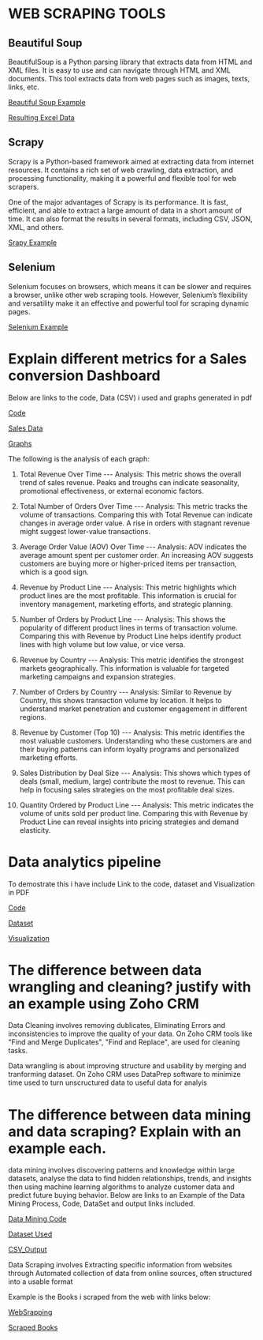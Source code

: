 # WEB SCRAPING TOOLS


## Beautiful Soup

BeautifulSoup is a Python parsing library that extracts data from HTML and XML files. It is easy to use and can navigate through HTML and XML documents. This tool extracts data from web pages such as images, texts, links, etc.

 [Beautiful Soup Example](https://github.com/JudahMwatee/Data-Analyst-Portfolio/blob/main/Web_Scraping_to_CSV.ipynb)
 
 [Resulting Excel Data](https://github.com/JudahMwatee/Data-Analyst-Portfolio/blob/main/books.csv)

## Scrapy

Scrapy is a Python-based framework aimed at extracting data from internet resources. It contains a rich set of web crawling, data extraction, and processing functionality, making it a powerful and flexible tool for web scrapers.

One of the major advantages of Scrapy is its performance. It is fast, efficient, and able to extract a large amount of data in a short amount of time. It can also format the results in several formats, including CSV, JSON, XML, and others.

[Srapy Example](https://colab.research.google.com/drive/1fnqejB2Lq7tftErmDiMa_WAA3OVGzWoS#scrollTo=LIWPVamDdDXt)

## Selenium

Selenium focuses on browsers, which means it can be slower and requires a browser, unlike other web scraping tools. However, Selenium’s flexibility and versatility make it an effective and powerful tool for scraping dynamic pages.

[Selenium Example](https://colab.research.google.com/drive/1Iy0otIS_lRX5dEYMvnKnFGMElzNM9H4D#scrollTo=ckvrV9F1ihtx)

# Explain different metrics for a Sales conversion Dashboard

Below are links to the code, Data (CSV)  i used and graphs generated in pdf

[Code](https://github.com/JudahMwatee/Evaluation_Portfolio/blob/main/Sales_conversion_Dashboard.ipynb)

[Sales Data](https://github.com/JudahMwatee/Evaluation_Portfolio/blob/main/sales_data_sample.csv)

[Graphs](https://github.com/JudahMwatee/Evaluation_Portfolio/blob/main/Sales_Conversion_Graphs.pdf)

The following is the analysis of each graph:

1. Total Revenue Over Time ---
Analysis: This metric shows the overall trend of sales revenue. Peaks and troughs can indicate seasonality, promotional effectiveness, or external economic factors.


2. Total Number of Orders Over Time ---
Analysis: This metric tracks the volume of transactions. Comparing this with Total Revenue can indicate changes in average order value. A rise in orders with stagnant revenue might suggest lower-value transactions.


3. Average Order Value (AOV) Over Time ---
Analysis: AOV indicates the average amount spent per customer order. An increasing AOV suggests customers are buying more or higher-priced items per transaction, which is a good sign.


4. Revenue by Product Line ---
Analysis: This metric highlights which product lines are the most profitable. This information is crucial for inventory management, marketing efforts, and strategic planning.


5. Number of Orders by Product Line ---
Analysis: This shows the popularity of different product lines in terms of transaction volume. Comparing this with Revenue by Product Line helps identify product lines with high volume but low value, or vice versa.


6. Revenue by Country ---
Analysis: This metric identifies the strongest markets geographically. This information is valuable for targeted marketing campaigns and expansion strategies.


7. Number of Orders by Country ---
Analysis: Similar to Revenue by Country, this shows transaction volume by location. It helps to understand market penetration and customer engagement in different regions.


8. Revenue by Customer (Top 10) ---
Analysis: This metric identifies the most valuable customers. Understanding who these customers are and their buying patterns can inform loyalty programs and personalized marketing efforts.


9. Sales Distribution by Deal Size ---
Analysis: This shows which types of deals (small, medium, large) contribute the most to revenue. This can help in focusing sales strategies on the most profitable deal sizes.


10. Quantity Ordered by Product Line ---
Analysis: This metric indicates the volume of units sold per product line. Comparing this with Revenue by Product Line can reveal insights into pricing strategies and demand elasticity.


# Data analytics pipeline

To demostrate this i have include Link to the code, dataset and Visualization in PDF

[Code](https://github.com/JudahMwatee/Evaluation_Portfolio/blob/main/Data_analytics_pipeline.ipynb)

[Dataset](https://github.com/JudahMwatee/Evaluation_Portfolio/blob/main/2026%20QS%20World%20University%20Rankings.csv)

[Visualization](https://github.com/JudahMwatee/Evaluation_Portfolio/blob/main/University%20Rankings.pdf)

# The difference between data wrangling and cleaning? justify with an example using Zoho CRM

Data Cleaning involves removing dublicates, Eliminating Errors and inconsistencies to improve the quality of your data.
On Zoho CRM tools like "Find and Merge Duplicates", "Find and Replace", are used for cleaning tasks. 

Data wrangling is about improving structure and usability by merging and tranforming dataset.
On Zoho CRM uses DataPrep software to minimize time used to turn unscructured data to useful data for analyis

# The difference between data mining and data scraping? Explain with an example each.

data mining involves discovering patterns and knowledge within large datasets, analyse the data to find hidden relationships, trends, and insights then using machine learning algorithms to analyze customer data and predict future buying behavior. Below are links to an Example of the Data Mining Process, Code, DataSet and output links included.

[Data Mining Code](https://github.com/JudahMwatee/Evaluation_Portfolio/blob/main/Data_Mining_Stock.ipynb)

[Dataset Used](https://github.com/JudahMwatee/Evaluation_Portfolio/blob/main/Nvidia_stock_data.csv)

[CSV_Output](https://github.com/JudahMwatee/Evaluation_Portfolio/blob/main/nvidia_stock_predictions.csv)

Data Scraping involves Extracting specific information from websites through Automated collection of data from online sources, often structured into a usable format

Example is the Books i scraped from the web with links below:

[WebSrapping](https://github.com/JudahMwatee/Data-Analyst-Portfolio/blob/main/Web_Scraping_to_CSV.ipynb)

[Scraped Books](https://github.com/JudahMwatee/Data-Analyst-Portfolio/blob/main/books.csv)







